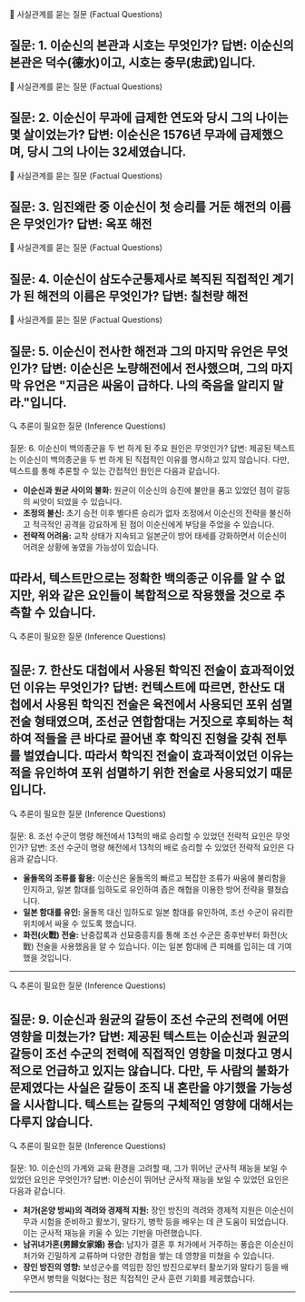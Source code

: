
📌 사실관계를 묻는 질문 (Factual Questions)

질문: 1. 이순신의 본관과 시호는 무엇인가?
답변: 이순신의 본관은 덕수(德水)이고, 시호는 충무(忠武)입니다.
--------------------------------------------------------------------------------

📌 사실관계를 묻는 질문 (Factual Questions)

질문: 2. 이순신이 무과에 급제한 연도와 당시 그의 나이는 몇 살이었는가?
답변: 이순신은 1576년 무과에 급제했으며, 당시 그의 나이는 32세였습니다.
--------------------------------------------------------------------------------

📌 사실관계를 묻는 질문 (Factual Questions)

질문: 3. 임진왜란 중 이순신이 첫 승리를 거둔 해전의 이름은 무엇인가?
답변: 옥포 해전
--------------------------------------------------------------------------------

📌 사실관계를 묻는 질문 (Factual Questions)

질문: 4. 이순신이 삼도수군통제사로 복직된 직접적인 계기가 된 해전의 이름은 무엇인가?
답변: 칠천량 해전
--------------------------------------------------------------------------------

📌 사실관계를 묻는 질문 (Factual Questions)

질문: 5. 이순신이 전사한 해전과 그의 마지막 유언은 무엇인가?
답변: 이순신은 노량해전에서 전사했으며, 그의 마지막 유언은 "지금은 싸움이 급하다. 나의 죽음을 알리지 말라."입니다.
--------------------------------------------------------------------------------

🔍 추론이 필요한 질문 (Inference Questions)

질문: 6. 이순신이 백의종군을 두 번 하게 된 주요 원인은 무엇인가?
답변: 제공된 텍스트는 이순신이 백의종군을 두 번 하게 된 직접적인 이유를 명시하고 있지 않습니다. 다만, 텍스트를 통해 추론할 수 있는 간접적인 원인은 다음과 같습니다.

*   **이순신과 원균 사이의 불화:** 원균이 이순신의 승진에 불만을 품고 있었던 점이 갈등의 씨앗이 되었을 수 있습니다.
*   **조정의 불신:** 초기 승전 이후 별다른 승리가 없자 조정에서 이순신의 전략을 불신하고 적극적인 공격을 강요하게 된 점이 이순신에게 부담을 주었을 수 있습니다.
*   **전략적 어려움:** 교착 상태가 지속되고 일본군이 방어 태세를 강화하면서 이순신이 어려운 상황에 놓였을 가능성이 있습니다.

따라서, 텍스트만으로는 정확한 백의종군 이유를 알 수 없지만, 위와 같은 요인들이 복합적으로 작용했을 것으로 추측할 수 있습니다.
--------------------------------------------------------------------------------

🔍 추론이 필요한 질문 (Inference Questions)

질문: 7. 한산도 대첩에서 사용된 학익진 전술이 효과적이었던 이유는 무엇인가?
답변: 컨텍스트에 따르면, 한산도 대첩에서 사용된 학익진 전술은 육전에서 사용되던 포위 섬멸 전술 형태였으며, 조선군 연합함대는 거짓으로 후퇴하는 척하여 적들을 큰 바다로 끌어낸 후 학익진 진형을 갖춰 전투를 벌였습니다. 따라서 학익진 전술이 효과적이었던 이유는 **적을 유인하여 포위 섬멸하기 위한 전술**로 사용되었기 때문입니다.
--------------------------------------------------------------------------------

🔍 추론이 필요한 질문 (Inference Questions)

질문: 8. 조선 수군이 명량 해전에서 13척의 배로 승리할 수 있었던 전략적 요인은 무엇인가?
답변: 조선 수군이 명량 해전에서 13척의 배로 승리할 수 있었던 전략적 요인은 다음과 같습니다.

*   **울돌목의 조류를 활용:** 이순신은 울돌목의 빠르고 복잡한 조류가 싸움에 불리함을 인지하고, 일본 함대를 임하도로 유인하여 좁은 해협을 이용한 방어 전략을 펼쳤습니다.
*   **일본 함대를 유인:** 울돌목 대신 임하도로 일본 함대를 유인하여, 조선 수군이 유리한 위치에서 싸울 수 있도록 했습니다.
*   **화전(火戰) 전술:** 난중잡록과 선묘중흥지를 통해 조선 수군은 중후반부터 화전(火戰) 전술을 사용했음을 알 수 있습니다. 이는 일본 함대에 큰 피해를 입히는 데 기여했을 것입니다.
--------------------------------------------------------------------------------

🔍 추론이 필요한 질문 (Inference Questions)

질문: 9. 이순신과 원균의 갈등이 조선 수군의 전력에 어떤 영향을 미쳤는가?
답변: 제공된 텍스트는 이순신과 원균의 갈등이 조선 수군의 전력에 직접적인 영향을 미쳤다고 명시적으로 언급하고 있지는 않습니다. 다만, 두 사람의 불화가 문제였다는 사실은 갈등이 조직 내 혼란을 야기했을 가능성을 시사합니다. 텍스트는 갈등의 구체적인 영향에 대해서는 다루지 않습니다.
--------------------------------------------------------------------------------

🔍 추론이 필요한 질문 (Inference Questions)

질문: 10. 이순신의 가계와 교육 환경을 고려할 때, 그가 뛰어난 군사적 재능을 보일 수 있었던 요인은 무엇인가?
답변: 이순신이 뛰어난 군사적 재능을 보일 수 있었던 요인은 다음과 같습니다.

*   **처가(온양 방씨)의 격려와 경제적 지원:** 장인 방진의 격려와 경제적 지원은 이순신이 무과 시험을 준비하고 활쏘기, 말타기, 병학 등을 배우는 데 큰 도움이 되었습니다. 이는 군사적 재능을 키울 수 있는 기반을 마련했습니다.
*   **남귀녀가혼(男歸女家婚) 풍습:** 남자가 결혼 후 처가에서 거주하는 풍습은 이순신이 처가와 긴밀하게 교류하며 다양한 경험을 쌓는 데 영향을 미쳤을 수 있습니다.
*   **장인 방진의 영향:** 보성군수를 역임한 장인 방진으로부터 활쏘기와 말타기 등을 배우면서 병학을 익혔다는 점은 직접적인 군사 훈련 기회를 제공했습니다.
--------------------------------------------------------------------------------
